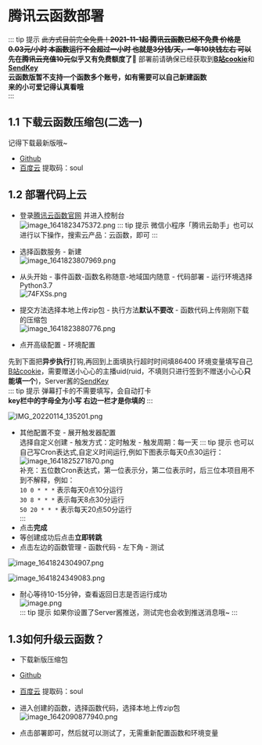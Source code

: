 # 腾讯云函数部署

::: tip 提示
~~此方式目前完全免费！**2021-11-1起 腾讯云函数已经不免费 价格是0.03元/小时 本函数运行不会超过一小时 也就是3分钱/天，一年10块钱左右 可以先在腾讯云充值10元**~~**似乎又有免费额度了🤔** 部署前请确保已经获取到[**B站cookie**](/bili-live-heart/Guide/Cookie)和[**SendKey**](/bili-live-heart/Guide/ServerChan)  
**云函数版暂不支持一个函数多个账号，如有需要可以自己新建函数**  
**来的小可爱记得认真看哦**  
:::

## 1.1 下载云函数压缩包(二选一)
记得下载最新版哦~
- [Github](https://github.com/XiaoMiku01/bili-live-heart/releases/)
- [百度云](https://pan.baidu.com/s/1CR4G6_59zzhASPwZR5wZcQ?pwd=soul) 提取码：soul  

## 1.2 部署代码上云
- 登录[腾讯云函数官网](https://cloud.tencent.com/product/scf) 并进入控制台  
![image_1641823475372.png](https://s2.loli.net/2022/01/10/wo9QNOkLdA243DG.png)
::: tip 提示
微信小程序「腾讯云助手」也可以进行以下操作，搜索云产品：云函数，即可
:::
- 选择函数服务 - 新建  
![image_1641823807969.png](https://s2.loli.net/2022/01/10/aKD7En2ZugewhzV.png)  

- 从头开始 - 事件函数-函数名称随意-地域国内随意 - 代码部署 - 运行环境选择Python3.7  
![74FXSs.png](https://s4.ax1x.com/2022/01/23/74FXSs.png)  

- 提交方法选择本地上传zip包 - 执行方法**默认不要改** - 函数代码上传刚刚下载的压缩包  
![image_1641823880776.png](https://s2.loli.net/2022/01/10/CNfU2OjkGDWSbKP.png) 

- 点开高级配置 - 环境配置  

先到下面把**异步执行**打钩,再回到上面填执行超时时间填86400
环境变量填写自己[B站cookie](/Guide/Cookie)，需要赠送小心心的主播uid(ruid，不填则只进行签到不赠送小心心**只能填一个**)，Server酱的[SendKey](/Guide/SendKey)  
::: tip 提示
弹幕打卡的不需要填写，会自动打卡  
**key栏中的字母全为小写 右边一栏才是你填的**
:::  

![IMG_20220114_135201.png](https://s2.loli.net/2022/01/14/rcziwN8IVl2vAxT.png)  

- 其他配置不变 - 展开触发器配置  
选择自定义创建 - 触发方式：定时触发 - 触发周期：每一天
::: tip 提示
也可以自己写Cron表达式,自定义时间运行,例如下图表示每天0点30运行：
![image_1641825271870.png](https://s2.loli.net/2022/01/10/wslNVLMHaYgFbjR.png)  
补充：五位数Cron表达式，第一位表示分，第二位表示时，后三位本项目用不到不解释，例如：  
`10 0 * * *` 表示每天0点10分运行  
`30 8 * * *` 表示每天8点30分运行  
`50 20 * * *` 表示每天20点50分运行  
:::
- 点击**完成**
- 等创建成功后点击**立即转跳**
- 点击左边的函数管理 - 函数代码 - 左下角 - 测试  

![image_1641824304907.png](https://s2.loli.net/2022/01/10/s8NR3jyL5JZvkBr.png)  

![image_1641824349083.png](https://s2.loli.net/2022/01/10/gFWaXhDnkLdSqTG.png)  

- 耐心等待10-15分钟，查看返回日志是否运行成功  
![image.png](https://s2.loli.net/2022/01/10/AxuQC5rjG1v3kZO.png)  
::: tip 提示
如果你设置了Server酱推送，测试完也会收到推送消息哦~
:::

## 1.3如何升级云函数？  
- 下载新版压缩包  
- [Github](https://github.com/XiaoMiku01/bili-live-heart/releases/)
- [百度云](https://pan.baidu.com/s/1CR4G6_59zzhASPwZR5wZcQ?pwd=soul) 提取码：soul   

- 进入创建的函数，选择函数代码，选择本地上传zip包  
![image_1642090877940.png](https://s2.loli.net/2022/01/14/u1oMOR2CgqlcWA7.png)  

- 点击部署即可，然后就可以测试了，无需重新配置函数和环境变量
